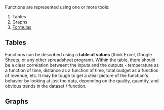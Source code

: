 Functions are represented using one or more tools:
1. Tables
2. Graphs
3. [Formulas](obsidian://open?vault=calculus&file=Formal%20Definition%20of%20Functions) 

## Tables

Functions can be described using a **table of values** (think Excel, Google Sheets, or any other spreadsheet program). Within the table, there should be a clear correlation betweent the inputs and the outputs - temperature as a function of time, distance as a function of time, total budget as a function of revenue, etc. It may be tough to get a clear picture of the function's behavior by looking at just the data, depending on the quality, quantity, and obvious trends in the dataset / function.

## Graphs

